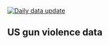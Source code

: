 [![Daily data update](https://github.com/ch2ohch2oh/usgunviolence/actions/workflows/python-app.yml/badge.svg?branch=main)](https://github.com/ch2ohch2oh/usgunviolence/actions/workflows/python-app.yml)

## US gun violence data
